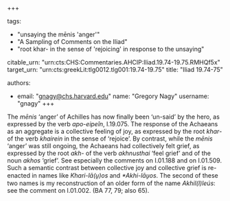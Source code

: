 +++

tags:
- "unsaying the mēnis &#39;anger&#39;"
- "A Sampling of Comments on the Iliad"
- "root khar- in the sense of &#39;rejoicing&#39; in response to the unsaying"

citable_urn: "urn:cts:CHS:Commentaries.AHCIP:Iliad.19.74-19.75.RMHQf5x"
target_urn: "urn:cts:greekLit:tlg0012.tlg001:19.74-19.75"
title: "Iliad 19.74-75"

authors:
- email: "gnagy@chs.harvard.edu"
  name: "Gregory Nagy"
  username: "gnagy"
+++

<p>The <em>mēnis</em> ‘anger’ of Achilles has now finally been ‘un-said’ by the hero, as expressed by the verb <em>apo-eipeîn</em>, I.19.075. The response of the Achaeans as an aggregate is a collective feeling of joy, as expressed by the root <em>khar</em>- of the verb <em>khairein</em> in the sense of ‘rejoice’. By contrast, while the <em>mēnis</em> ‘anger’ was still ongoing, the Achaeans had collectively felt grief, as expressed by the root <em>akh</em>- of the verb <em>akhnusthai</em> ‘feel grief’ and of the noun <em>akhos</em> ‘grief’. See especially the comments on I.01.188 and on I.01.509. Such a semantic contrast between collective joy and collective grief is re-enacted in names like <em>Khari-lā(u̯)os</em> and <em>*Akhi-lāu̯os</em>. The second of these two names is my reconstruction of an older form of the name <em>Akhil(l)leús</em>: see the comment on I.01.002. (BA 77, 79; also 65).  </p>